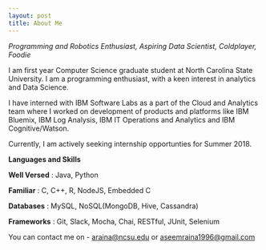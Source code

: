```yaml
---
layout: post
title: About Me
---
```


*Programming and Robotics Enthusiast, Aspiring Data Scientist, Coldplayer, Foodie*

I am first year Computer Science graduate student at North Carolina State University. I am a programming enthusiast, with a keen interest in analytics and Data Science.

I have interned with IBM Software Labs as a part of the Cloud and Analytics team where I worked on development of products and platforms like IBM Bluemix, IBM Log Analysis, IBM IT Operations and Analytics and IBM Cognitive/Watson.

Currently, I am actively seeking internship opportunties for Summer 2018.

**Languages and Skills**

**Well Versed**	:	Java, Python

**Familiar**	:	C, C++, R, NodeJS, Embedded C

**Databases**	:	MySQL, NoSQL(MongoDB, Hive, Cassandra) 

**Frameworks**	:	Git, Slack, Mocha, Chai, RESTful, JUnit, Selenium	



You can contact me on - [araina@ncsu.edu](mailto:araina@ncsu.edu) or [aseemraina1996@gmail.com](mailto:aseemraina1996@gmail.com)